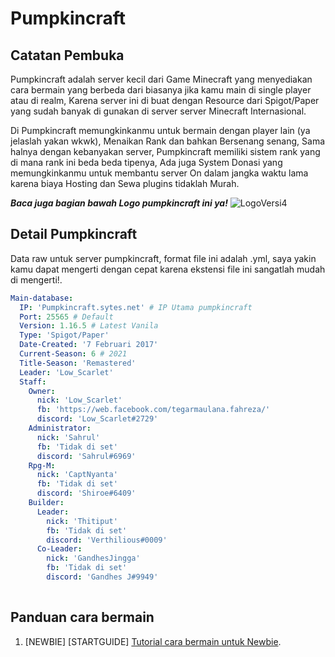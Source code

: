 # Pumpkincraft
## Catatan Pembuka
Pumpkincraft adalah server kecil dari Game Minecraft yang menyediakan cara bermain yang berbeda dari biasanya jika kamu main di single player atau di realm, Karena server ini di buat dengan Resource dari Spigot/Paper yang sudah banyak di gunakan di server server Minecraft Internasional.

Di Pumpkincraft memungkinkanmu untuk bermain dengan player lain (ya jelaslah yakan wkwk), Menaikan Rank dan bahkan Bersenang senang, Sama halnya dengan kebanyakan server, Pumpkincraft memiliki sistem rank yang di mana rank ini beda beda tipenya, Ada juga System Donasi yang memungkinkanmu untuk membantu server On dalam jangka waktu lama karena biaya Hosting dan Sewa plugins tidaklah Murah.

***Baca juga bagian bawah Logo pumpkincraft ini ya!***
![LogoVersi4](https://cdn.discordapp.com/icons/637896558435893248/99bb651d55ea29f63f82c47f6b9f89fe.png?size=1280)
## Detail Pumpkincraft
Data raw untuk server pumpkincraft, format file ini adalah .yml, saya yakin kamu dapat mengerti dengan cepat karena ekstensi file ini sangatlah mudah di mengerti!.
```yaml
Main-database:
  IP: 'Pumpkincraft.sytes.net' # IP Utama pumpkincraft
  Port: 25565 # Default
  Version: 1.16.5 # Latest Vanila
  Type: 'Spigot/Paper'
  Date-Created: '7 Februari 2017'
  Current-Season: 6 # 2021
  Title-Season: 'Remastered'
  Leader: 'Low_Scarlet'
  Staff:
    Owner:
      nick: 'Low_Scarlet'
      fb: 'https://web.facebook.com/tegarmaulana.fahreza/'
      discord: 'Low_Scarlet#2729'
    Administrator:
      nick: 'Sahrul'
      fb: 'Tidak di set'
      discord: 'Sahrul#6969'
    Rpg-M:
      nick: 'CaptNyanta'
      fb: 'Tidak di set'
      discord: 'Shiroe#6409'
    Builder:
      Leader:
        nick: 'Thitiput'
        fb: 'Tidak di set'
        discord: 'Verthilious#0009'
      Co-Leader:
        nick: 'GandhesJingga'
        fb: 'Tidak di set'
        discord: 'Gandhes J#9949'
        
```
## Panduan cara bermain
1. [NEWBIE] [STARTGUIDE] [Tutorial cara bermain untuk Newbie](https://github.com/LowScarlet/Pumpkincraft/blob/main/StartGuide.md).
